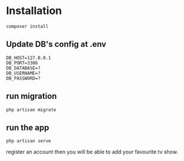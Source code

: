 # Installation
```
composer install
```
## Update DB's config at .env
```
DB_HOST=127.0.0.1
DB_PORT=3306
DB_DATABASE=?
DB_USERNAME=?
DB_PASSWORD=?
```
## run migration
```
php artisan migrate
```

## run the app
```
php artisan serve
```

register an account then you will be able to add your favourite tv show.
